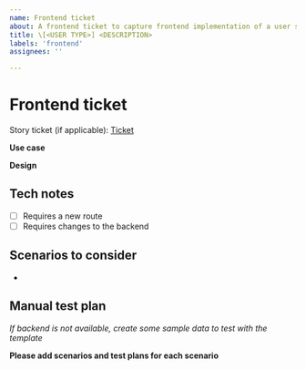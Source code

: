 ```yaml
---
name: Frontend ticket
about: A frontend ticket to capture frontend implementation of a user story
title: \[<USER TYPE>] <DESCRIPTION>
labels: 'frontend'
assignees: ''

---
```


# Frontend ticket

Story ticket (if applicable): [Ticket]()

**Use case**
<!-- Describe how the user will use this -->

**Design**
<!-- Provide notes for how you think we should implement this -->

## Tech notes
- [ ] Requires a new route
- [ ] Requires changes to the backend

## Scenarios to consider
<!-- Edge cases to consider when implementing the design. These should all be
tested -->
- 

## Manual test plan
_If backend is not available, create some sample data to test with the template_

**Please add scenarios and test plans for each scenario**

